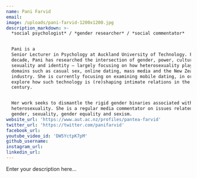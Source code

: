 ```yaml
---
name: Pani Farvid
email:
image: /uploads/pani-farvid-1200x1200.jpg
description_markdown: >-
  *social psychologist* / *gender researcher* / *social commentator*


  Pani is a
  Senior Lecturer in Psychology at Auckland University of Technology. For over a
  decade, Pani has researched the intersection of gender, power, culture,
  sexuality and identity – largely focusing on how heterosexuality plays out in
  domains such as casual sex, online dating, mass media and the New Zealand sex
  industry. She is currently focusing on examining mobile dating, in order to
  explore how such technology is (re)shaping intimate relations in the 21st
  century.


  Her work seeks to dismantle the rigid gender binaries associated with
  heterosexuality. She is a regular media commentator on issues related to
  gender, sexuality, gender equality and sexism.
website_url: 'https://www.aut.ac.nz/profiles/pantea-farvid'
twitter_url: 'https://twitter.com/panifarvid'
facebook_url:
youtube_video_id: 'DW5YctpK7pM'
github_username:
instagram_url:
linkedin_url:
---
```


Enter your description here...
